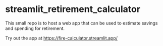 # streamlit_retirement_calculator
This small repo is to host a web app that can be used to estimate savings and spending for retirement.

Try out the app at https://fire-calculator.streamlit.app/
